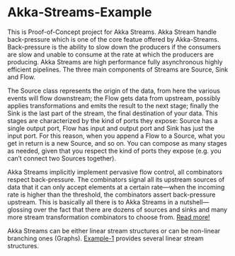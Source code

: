 # Akka-Streams-Example
This is Proof-of-Concept project for Akka Streams. Akka Stream handle back-pressure which is one of the core featue offered by Akka-Streams. Back-pressure is the ability to slow down the producers if the consumers are slow and unable to consume at the rate at which the producers are producing. Akka Streams are high performance fully asynchronous highly efficient pipelines. The three main components of Streams are Source, Sink and Flow.

The Source class represents the origin of the data, from here the various events will flow downstream; the Flow gets data from upstream, possibly applies transformations and emits the result to the next stage; finally the Sink is the last part of the stream, the final destination of your data. This stages are characterized by the kind of ports they expose: Source has a single output port, Flow has input and output port and Sink has just the input port. For this reason, when you append a Flow to a Source, what you get in return is a new Source, and so on. You can compose as many stages as needed, given that you respect the kind of ports they expose (e.g. you can’t connect two Sources together).

Akka Streams implicitly implement pervasive flow control, all combinators respect back-pressure. The combinators signal all its upstream sources of data that it can only accept elements at a certain rate—when the incoming rate is higher than the threshold, the combinators assert back-pressure upstream. This is basically all there is to Akka Streams in a nutshell—glossing over the fact that there are dozens of sources and sinks and many more stream transformation combinators to choose from. [Read more!](http://doc.akka.io/docs/akka/2.4.12/scala/stream/stream-quickstart.html)

Akka Streams can be either linear stream structures or can be non-linear branching ones (Graphs). [Example-1](https://github.com/archit47/Akka-Streams-Examples/tree/master/Example-1) provides several linear stream structures.
